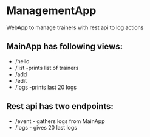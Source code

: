 # ManagementApp

WebApp to manage trainers with rest api to log actions

MainApp has following views:
-
- /hello
- /list -prints list of trainers
- /add
- /edit
- /logs -prints last 20 logs

Rest api has two endpoints:
-
- /event - gathers logs from MainApp
- /logs - gives 20 last logs